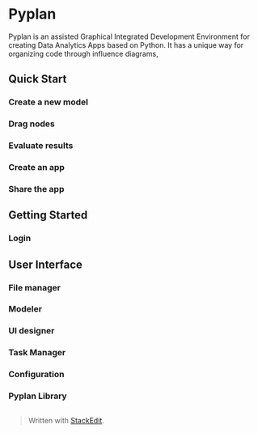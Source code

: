 
# Pyplan
Pyplan is an assisted Graphical Integrated Development Environment for creating Data Analytics Apps based on Python.
It has a unique way for organizing code through influence diagrams, 
## Quick Start
### Create a new model
### Drag nodes
### Evaluate results
### Create an app
### Share the app

## Getting Started
### Login

## User Interface
### File manager
### Modeler
### UI designer
### Task Manager
### Configuration
### Pyplan Library


 

##

> Written with [StackEdit](https://stackedit.io/).
<!--stackedit_data:
eyJoaXN0b3J5IjpbLTk5ODM0MzQ1MSwtNjM3NzE0NDkwLC01OT
QxNTc0NzcsMTc2Mjc2MjM2NywtMjA3OTMzNDU5MSwxNjY3NTQ1
NjE3LDI1NTc0ODU3OV19
-->